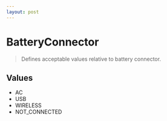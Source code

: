 ```yaml
---
layout: post
---
```


BatteryConnector
================

> Defines acceptable values relative to battery connector.

Values
------

- AC
- USB
- WIRELESS
- NOT_CONNECTED